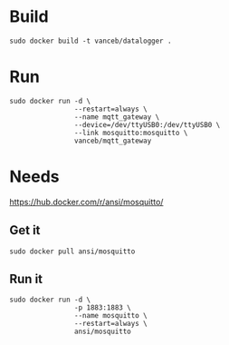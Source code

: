 Build
=====

    sudo docker build -t vanceb/datalogger .

Run
===

    sudo docker run -d \
                    --restart=always \
                    --name mqtt_gateway \
                    --device=/dev/ttyUSB0:/dev/ttyUSB0 \
                    --link mosquitto:mosquitto \
                    vanceb/mqtt_gateway

Needs
=====

https://hub.docker.com/r/ansi/mosquitto/

## Get it
    sudo docker pull ansi/mosquitto

## Run it
    sudo docker run -d \
                    -p 1883:1883 \
                    --name mosquitto \
                    --restart=always \
                    ansi/mosquitto
